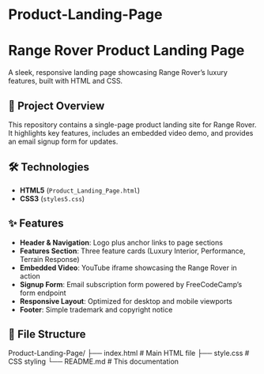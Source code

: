 # Product-Landing-Page
# Range Rover Product Landing Page

A sleek, responsive landing page showcasing Range Rover’s luxury features, built with HTML and CSS.

## 📖 Project Overview

This repository contains a single-page product landing site for Range Rover. It highlights key features, includes an embedded video demo, and provides an email signup form for updates.

## 🛠 Technologies

- **HTML5** (`Product_Landing_Page.html`)  
- **CSS3** (`styles5.css`)

## ✨ Features

- **Header & Navigation**: Logo plus anchor links to page sections  
- **Features Section**: Three feature cards (Luxury Interior, Performance, Terrain Response)  
- **Embedded Video**: YouTube iframe showcasing the Range Rover in action  
- **Signup Form**: Email subscription form powered by FreeCodeCamp’s form endpoint  
- **Responsive Layout**: Optimized for desktop and mobile viewports  
- **Footer**: Simple trademark and copyright notice

## 📂 File Structure

Product-Landing-Page/
├── index.html # Main HTML file
├── style.css # CSS styling
└── README.md # This documentation
